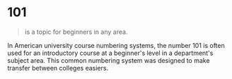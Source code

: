 # 101
> is a topic for beginners in any area.

In American university course numbering systems, the number 101 is often used for an introductory course at a beginner's level in a department's subject area. This common numbering system was designed to make transfer between colleges easiers.
